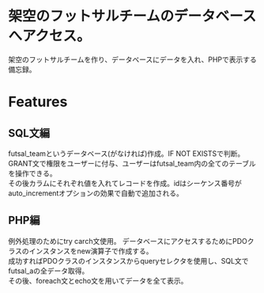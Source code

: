 # 架空のフットサルチームのデータベースへアクセス。

架空のフットサルチームを作り、データベースにデータを入れ、PHPで表示する備忘録。

# Features

## SQL文編

futsal_teamというデータベース(がなければ)作成。IF NOT EXISTSで判断。  
GRANT文で権限をユーザーに付与、ユーザーはfutsal_team内の全てのテーブルを操作できる。  
その後カラムにそれぞれ値を入れてレコードを作成。idはシーケンス番号がauto_incrementオプションの効果で自動で追加される。  

## PHP編

例外処理のためにtry carch文使用。
データベースにアクセスするためにPDOクラスのインスタンスをnew演算子で作成する。  
成功すればPDOクラスのインスタンスからqueryセレクタを使用し、SQL文でfutsal_aの全データ取得。  
その後、foreach文とecho文を用いてデータを全て表示。
